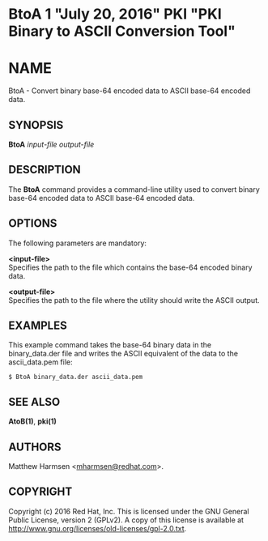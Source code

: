 # BtoA 1 "July 20, 2016" PKI "PKI Binary to ASCII Conversion Tool"

# NAME

BtoA  - Convert binary base-64 encoded data to ASCII base-64 encoded data.

## SYNOPSIS

**BtoA** *input-file* *output-file*

## DESCRIPTION

The **BtoA** command provides a command-line utility used to convert binary base-64 encoded data
to ASCII base-64 encoded data.

## OPTIONS

The following parameters are mandatory:

**&lt;input-file&gt;**  
    Specifies the path to the file which contains the base-64 encoded binary data.

**&lt;output-file&gt;**  
    Specifies the path to the file where the utility should write the ASCII output.

## EXAMPLES

This example command takes the base-64 binary data in the binary_data.der file
and writes the ASCII equivalent of the data to the ascii_data.pem file:

```
$ BtoA binary_data.der ascii_data.pem
```

## SEE ALSO

**AtoB(1)**, **pki(1)**

## AUTHORS

Matthew Harmsen &lt;mharmsen@redhat.com&gt;.

## COPYRIGHT

Copyright (c) 2016 Red Hat, Inc.
This is licensed under the GNU General Public License, version 2 (GPLv2).
A copy of this license is available at http://www.gnu.org/licenses/old-licenses/gpl-2.0.txt.

